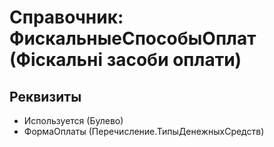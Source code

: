﻿# Справочник: ФискальныеСпособыОплат (Фіскальні засоби оплати)

## Реквизиты

- Используется (Булево)
- ФормаОплаты (Перечисление.ТипыДенежныхСредств)

